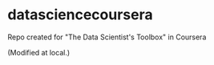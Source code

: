 datasciencecoursera
===================

Repo created for "The Data Scientist's Toolbox" in Coursera

(Modified at local.)
